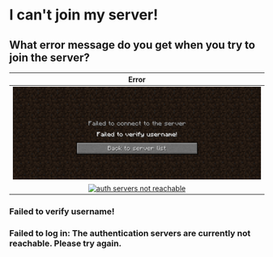 # I can't join my server!
## What error message do you get when you try to join the server?

| Error | 
| :-: |
|[![Failed to verify username!](errors/1.png)](#1)|
|[![auth servers not reachable](errors/2.png)](#2)|
<h3 id="#1">Failed to verify username!</h3>
<h3 id="#2">Failed to log in: The authentication servers are currently not reachable. Please try again.</h3>

